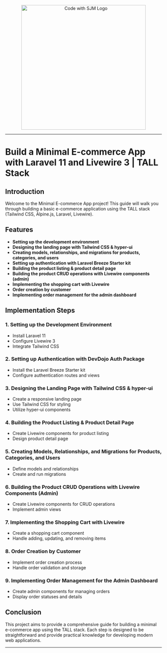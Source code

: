 <p align="center"><a href="https://laravel.com" target="_blank"><img src="https://photos.app.goo.gl/ZT11GR7y973wXrSu8" width="400" alt="Code with SJM Logo"></a></p>

---

# Build a Minimal E-commerce App with Laravel 11 and Livewire 3 | TALL Stack

## Introduction
Welcome to the Minimal E-commerce App project! This guide will walk you through building a basic e-commerce application using the TALL stack (Tailwind CSS, Alpine.js, Laravel, Livewire).

## Features

- **Setting up the development environment**
- **Designing the landing page with Tailwind CSS & hyper-ui**
- **Creating models, relationships, and migrations for products, categories, and users**
- **Setting up authentication with Laravel Breeze Starter kit**
- **Building the product listing & product detail page**
- **Building the product CRUD operations with Livewire components (admin)**
- **Implementing the shopping cart with Livewire**
- **Order creation by customer**
- **Implementing order management for the admin dashboard**

## Implementation Steps

### 1. Setting up the Development Environment
- Install Laravel 11
- Configure Livewire 3
- Integrate Tailwind CSS

### 2. Setting up Authentication with DevDojo Auth Package
- Install the Laravel Breeze Starter kit
- Configure authentication routes and views

### 3. Designing the Landing Page with Tailwind CSS & hyper-ui
- Create a responsive landing page
- Use Tailwind CSS for styling
- Utilize hyper-ui components

### 4. Building the Product Listing & Product Detail Page
- Create Livewire components for product listing
- Design product detail page

### 5. Creating Models, Relationships, and Migrations for Products, Categories, and Users
- Define models and relationships
- Create and run migrations

### 6. Building the Product CRUD Operations with Livewire Components (Admin)
- Create Livewire components for CRUD operations
- Implement admin views

### 7. Implementing the Shopping Cart with Livewire
- Create a shopping cart component
- Handle adding, updating, and removing items

### 8. Order Creation by Customer
- Implement order creation process
- Handle order validation and storage

### 9. Implementing Order Management for the Admin Dashboard
- Create admin components for managing orders
- Display order statuses and details

## Conclusion
This project aims to provide a comprehensive guide for building a minimal e-commerce app using the TALL stack. Each step is designed to be straightforward and provide practical knowledge for developing modern web applications.

---


